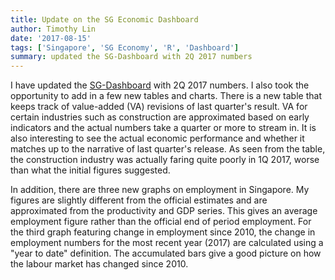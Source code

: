 ```yaml
---
title: Update on the SG Economic Dashboard
author: Timothy Lin
date: '2017-08-15'
tags: ['Singapore', 'SG Economy', 'R', 'Dashboard']
summary: updated the SG-Dashboard with 2Q 2017 numbers
---
```


I have updated the [SG-Dashboard](https://timlrx.com/dashboard/sg-dashboard/) with 2Q 2017 numbers. I also took the opportunity to add in a few new tables and charts. There is a new table that keeps track of value-added (VA) revisions of last quarter's result. VA for certain industries such as construction are approximated based on early indicators and the actual numbers take a quarter or more to stream in. It is also interesting to see the actual economic performance and whether it matches up to the narrative of last quarter's release. As seen from the table, the construction industry was actually faring quite poorly in 1Q 2017, worse than what the initial figures suggested.

In addition, there are three new graphs on employment in Singapore. My figures are slightly different from the official estimates and are approximated from the productivity and GDP series. This gives an average employment figure rather than the official end of period employment. For the third graph featuring change in employment since 2010, the change in employment numbers for the most recent year (2017) are calculated using a "year to date" definition. The accumulated bars give a good picture on how the labour market has changed since 2010.
